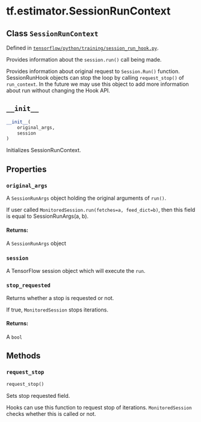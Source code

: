 <div itemscope itemtype="http://developers.google.com/ReferenceObject">
<meta itemprop="name" content="tf.estimator.SessionRunContext" />
<meta itemprop="path" content="Stable" />
<meta itemprop="property" content="original_args"/>
<meta itemprop="property" content="session"/>
<meta itemprop="property" content="stop_requested"/>
<meta itemprop="property" content="__init__"/>
<meta itemprop="property" content="request_stop"/>
</div>

# tf.estimator.SessionRunContext

## Class `SessionRunContext`





Defined in [`tensorflow/python/training/session_run_hook.py`](/code/stable/tensorflow/python/training/session_run_hook.py).

Provides information about the `session.run()` call being made.

Provides information about original request to `Session.Run()` function.
SessionRunHook objects can stop the loop by calling `request_stop()` of
`run_context`. In the future we may use this object to add more information
about run without changing the Hook API.

<h2 id="__init__"><code>__init__</code></h2>

``` python
__init__(
    original_args,
    session
)
```

Initializes SessionRunContext.



## Properties

<h3 id="original_args"><code>original_args</code></h3>

A `SessionRunArgs` object holding the original arguments of `run()`.

If user called `MonitoredSession.run(fetches=a, feed_dict=b)`, then this
field is equal to SessionRunArgs(a, b).

#### Returns:

A `SessionRunArgs` object

<h3 id="session"><code>session</code></h3>

A TensorFlow session object which will execute the `run`.

<h3 id="stop_requested"><code>stop_requested</code></h3>

Returns whether a stop is requested or not.

If true, `MonitoredSession` stops iterations.
#### Returns:

A `bool`



## Methods

<h3 id="request_stop"><code>request_stop</code></h3>

``` python
request_stop()
```

Sets stop requested field.

Hooks can use this function to request stop of iterations.
`MonitoredSession` checks whether this is called or not.



